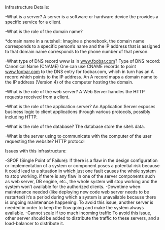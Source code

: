 Infrastructure Details:

-What is a server?
A server is a software or hardware device the provides a specific service for a client.

-What is the role of the domain name?

*domain name in a nutshell:
Imagine a phonebook, the domain name corresponds to a specific person’s name and the IP address that is assigned to that domain name corresponds to the phone number of that person.

-What type of DNS record www is in www.foobar.com?
Type of DNS record: Canonical Name (CNAME)
One can use CNAME records to point www.foobar.com to the DNS entry for foobar.com, which in turn has an A record which points to the IP address.
An A record maps a domain name to the IP address (Version 4) of the computer hosting the domain.

-What is the role of the web server?
A Web Server handles the HTTP requests received from a client.

-What is the role of the application server?
An Application Server exposes business logic to client applications through various protocols, possibly including HTTP.

-What is the role of the database?
The database store the site’s data. 

-What is the server using to communicate with the computer of the user requesting the website?
HTTP protocol


Issues with this infrastructure:

-SPOF (Single Point of Failure):
If there is a flaw in the design configuration or implementation of a system or component poses a potential risk because it could lead to a situation in which just one fault causes the whole system to stop working. if there is any flaw in one of the server components such as web server, DB engine, etc., the whole system will stop working and the system won’t available for the authorized clients.
-Downtime when maintenance needed (like deploying new code web server needs to be restarted)
it’s a period during which a system is unavailable because there is ongoing maintenance happening. To avoid this issue, another server is needed in order to keep the flow going and make the system always available.
-Cannot scale if too much incoming traffic
To avoid this issue, other server should be added to distribute the traffic to these servers, and a load-balancer to distribute it.








